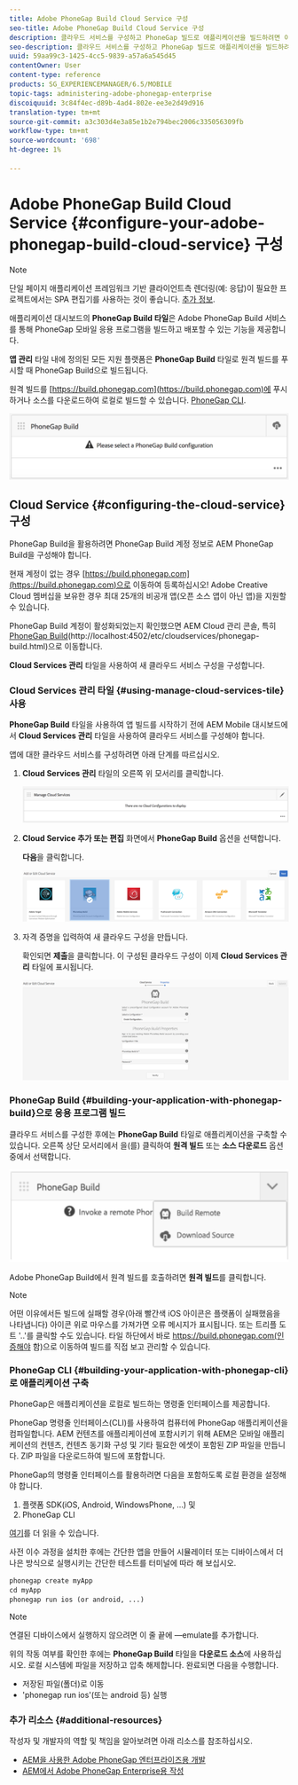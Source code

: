 ```yaml
---
title: Adobe PhoneGap Build Cloud Service 구성
seo-title: Adobe PhoneGap Build Cloud Service 구성
description: 클라우드 서비스를 구성하고 PhoneGap 빌드로 애플리케이션을 빌드하려면 이 페이지를 따르십시오.
seo-description: 클라우드 서비스를 구성하고 PhoneGap 빌드로 애플리케이션을 빌드하려면 이 페이지를 따르십시오.
uuid: 59aa99c3-1425-4cc5-9839-a57a6a545d45
contentOwner: User
content-type: reference
products: SG_EXPERIENCEMANAGER/6.5/MOBILE
topic-tags: administering-adobe-phonegap-enterprise
discoiquuid: 3c84f4ec-d89b-4ad4-802e-ee3e2d49d916
translation-type: tm+mt
source-git-commit: a3c303d4e3a85e1b2e794bec2006c335056309fb
workflow-type: tm+mt
source-wordcount: '698'
ht-degree: 1%

---
```



# Adobe PhoneGap Build Cloud Service {#configure-your-adobe-phonegap-build-cloud-service} 구성

>[!NOTE]
>
>단일 페이지 애플리케이션 프레임워크 기반 클라이언트측 렌더링(예: 응답)이 필요한 프로젝트에서는 SPA 편집기를 사용하는 것이 좋습니다. [추가 정보](/help/sites-developing/spa-overview.md).

애플리케이션 대시보드의 **PhoneGap Build 타일**&#x200B;은 Adobe PhoneGap Build 서비스를 통해 PhoneGap 모바일 응용 프로그램을 빌드하고 배포할 수 있는 기능을 제공합니다.

**앱 관리** 타일 내에 정의된 모든 지원 플랫폼은 **PhoneGap Build** 타일로 원격 빌드를 푸시할 때 PhoneGap Build으로 빌드됩니다.

원격 빌드를 [https://build.phonegap.com](https://build.phonegap.com)에 푸시하거나 소스를 다운로드하여 로컬로 빌드할 수 있습니다. [PhoneGap CLI](https://docs.phonegap.com/references/phonegap-cli/).

![PhoneGap Build 타일](assets/chlimage_1-60.png)

## Cloud Service {#configuring-the-cloud-service} 구성

PhoneGap Build을 활용하려면 PhoneGap Build 계정 정보로 AEM PhoneGap Build을 구성해야 합니다.

현재 계정이 없는 경우 [https://build.phonegap.com](https://build.phonegap.com)으로 이동하여 등록하십시오! Adobe Creative Cloud 멤버십을 보유한 경우 최대 25개의 비공개 앱(오픈 소스 앱이 아닌 앱)을 지원할 수 있습니다.

PhoneGap Build 계정이 활성화되었는지 확인했으면 AEM Cloud 관리 콘솔, 특히 [PhoneGap Build](http://localhost:4502/etc/cloudservices/phonegap-build.html)(http://localhost:4502/etc/cloudservices/phonegap-build.html)으로 이동합니다.

**Cloud Services 관리** 타일을 사용하여 새 클라우드 서비스 구성을 구성합니다.

### Cloud Services 관리 타일 {#using-manage-cloud-services-tile} 사용

**PhoneGap Build** 타일을 사용하여 앱 빌드를 시작하기 전에 AEM Mobile 대시보드에서 **Cloud Services 관리** 타일을 사용하여 클라우드 서비스를 구성해야 합니다.

앱에 대한 클라우드 서비스를 구성하려면 아래 단계를 따르십시오.

1. **Cloud Services 관리** 타일의 오른쪽 위 모서리를 클릭합니다.

   ![chlimage_1-61](assets/chlimage_1-61.png)

1. **Cloud Service 추가 또는 편집** 화면에서 **PhoneGap Build** 옵션을 선택합니다.

   **다음**&#x200B;을 클릭합니다.

   ![chlimage_1-62](assets/chlimage_1-62.png)

1. 자격 증명을 입력하여 새 클라우드 구성을 만듭니다.

   확인되면 **제출**&#x200B;을 클릭합니다. 이 구성된 클라우드 구성이 이제 **Cloud Services 관리** 타일에 표시됩니다.

   ![chlimage_1-63](assets/chlimage_1-63.png)

### PhoneGap Build {#building-your-application-with-phonegap-build}으로 응용 프로그램 빌드

클라우드 서비스를 구성한 후에는 **PhoneGap Build** 타일로 애플리케이션을 구축할 수 있습니다. 오른쪽 상단 모서리에서 을(를) 클릭하여 **원격 빌드** 또는 **소스 다운로드** 옵션 중에서 선택합니다.

![chlimage_1-64](assets/chlimage_1-64.png)

Adobe PhoneGap Build에서 원격 빌드를 호출하려면 **원격 빌드**&#x200B;를 클릭합니다.

>[!NOTE]
>
>어떤 이유에서든 빌드에 실패할 경우(아래 빨간색 iOS 아이콘은 플랫폼이 실패했음을 나타냅니다) 아이콘 위로 마우스를 가져가면 오류 메시지가 표시됩니다. 또는 트리플 도트 &#39;..&#39;를 클릭할 수도 있습니다. 타일 하단에서 바로 https://build.phonegap.com(인증해야 함)으로 이동하여 빌드를 직접 보고 관리할 수 있습니다.

### PhoneGap CLI {#building-your-application-with-phonegap-cli}로 애플리케이션 구축

PhoneGap은 애플리케이션을 로컬로 빌드하는 명령줄 인터페이스를 제공합니다.

PhoneGap 명령줄 인터페이스(CLI)를 사용하여 컴퓨터에 PhoneGap 애플리케이션을 컴파일합니다. AEM 컨텐츠를 애플리케이션에 포함시키기 위해 AEM은 모바일 애플리케이션의 컨텐츠, 컨텐츠 동기화 구성 및 기타 필요한 에셋이 포함된 ZIP 파일을 만듭니다. ZIP 파일을 다운로드하여 빌드에 포함합니다.

PhoneGap의 명령줄 인터페이스를 활용하려면 다음을 포함하도록 로컬 환경을 설정해야 합니다.

1. 플랫폼 SDK(iOS, Android, WindowsPhone, ...) 및
1. PhoneGap CLI

[여기](https://docs.phonegap.com/references/phonegap-cli/)를 더 읽을 수 있습니다.

사전 이수 과정을 설치한 후에는 간단한 앱을 만들어 시뮬레이터 또는 디바이스에서 더 나은 방식으로 실행시키는 간단한 테스트를 터미널에 따라 해 보십시오.

```xml
phonegap create myApp
cd myApp
phonegap run ios (or android, ...)
```

>[!NOTE]
>
>연결된 디바이스에서 실행하지 않으려면 이 줄 끝에 —emulate를 추가합니다.

위의 작동 여부를 확인한 후에는 **PhoneGap Build** 타일을 **다운로드 소스**&#x200B;에 사용하십시오. 로컬 시스템에 파일을 저장하고 압축 해제합니다. 완료되면 다음을 수행합니다.

* 저장된 파일(폴더)로 이동
* &#39;phonegap run ios&#39;(또는 android 등) 실행

### 추가 리소스 {#additional-resources}

작성자 및 개발자의 역할 및 책임을 알아보려면 아래 리소스를 참조하십시오.

* [AEM을 사용한 Adobe PhoneGap 엔터프라이즈용 개발](/help/mobile/developing-in-phonegap.md)
* [AEM에서 Adobe PhoneGap Enterprise용 작성](/help/mobile/phonegap.md)

